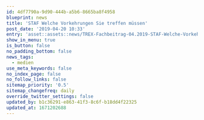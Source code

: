 ```yaml
---
id: 4df7790a-9d90-444b-a5b6-8665ba8f4958
blueprint: news
title: 'STAF Welche Vorkehrungen Sie treffen müssen'
post_date: '2019-04-20 10:33'
entry: 'asset::assets::news/TREX-Fachbeitrag-04.2019-STAF-Welche-Vorkehrungen-Sie-treffen-mussen.pdf'
show_in_menu: true
is_button: false
no_padding_bottom: false
news_tags:
  - medien
use_meta_keywords: false
no_index_page: false
no_follow_links: false
sitemap_priority: '0.5'
sitemap_changefreq: daily
override_twitter_settings: false
updated_by: b1c36291-e863-41f3-8c6f-b18dd4f22325
updated_at: 1671202688
---
```

